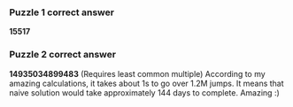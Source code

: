 ### Puzzle 1 correct answer

**15517**

### Puzzle 2 correct answer

**14935034899483** (Requires least common multiple)
According to my amazing calculations, it takes about 1s to go over 1.2M jumps. It means that naive solution would take approximately 144 days to complete. Amazing :)

